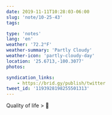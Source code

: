 ```yaml
---
date: 2019-11-11T10:28:03-06:00
slug: 'note/10-25-43'
tags:

type: 'notes'
lang: 'en'
weather: '72.2°F'
weather-summary: 'Partly Cloudy'
weather-icon: 'partly-cloudy-day'
location: '25.6713,-100.3077'
photos:

syndication_links:
    - https://brid.gy/publish/twitter
tweet_id: '1193928198255501313'
---
```

Quality of life > 💸
